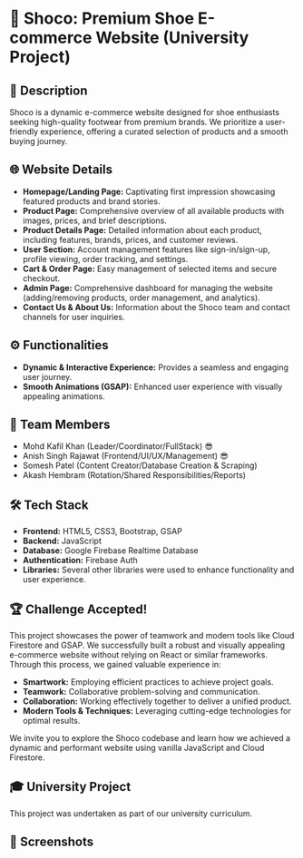 
# 🚀 Shoco: Premium Shoe E-commerce Website (University Project)

## 📝 Description
Shoco is a dynamic e-commerce website designed for shoe enthusiasts seeking high-quality footwear from premium brands. We prioritize a user-friendly experience, offering a curated selection of products and a smooth buying journey.

## 🌐 Website Details
- **Homepage/Landing Page:** Captivating first impression showcasing featured products and brand stories.
- **Product Page:** Comprehensive overview of all available products with images, prices, and brief descriptions.
- **Product Details Page:** Detailed information about each product, including features, brands, prices, and customer reviews.
- **User Section:** Account management features like sign-in/sign-up, profile viewing, order tracking, and settings.
- **Cart & Order Page:** Easy management of selected items and secure checkout.
- **Admin Page:** Comprehensive dashboard for managing the website (adding/removing products, order management, and analytics).
- **Contact Us & About Us:** Information about the Shoco team and contact channels for user inquiries.

## ⚙️ Functionalities
- **Dynamic & Interactive Experience:** Provides a seamless and engaging user journey.
- **Smooth Animations (GSAP):** Enhanced user experience with visually appealing animations.

## 👥 Team Members
- Mohd Kafil Khan (Leader/Coordinator/FullStack) 😎
- Anish Singh Rajawat (Frontend/UI/UX/Management) 😎
- Somesh Patel (Content Creator/Database Creation & Scraping)
- Akash Hembram (Rotation/Shared Responsibilities/Reports)

## 🛠️ Tech Stack
- **Frontend:** HTML5, CSS3, Bootstrap, GSAP
- **Backend:** JavaScript
- **Database:** Google Firebase Realtime Database
- **Authentication:** Firebase Auth
- **Libraries:** Several other libraries were used to enhance functionality and user experience.

## 🏆 Challenge Accepted!
This project showcases the power of teamwork and modern tools like Cloud Firestore and GSAP. We successfully built a robust and visually appealing e-commerce website without relying on React or similar frameworks. Through this process, we gained valuable experience in:
- **Smartwork:** Employing efficient practices to achieve project goals.
- **Teamwork:** Collaborative problem-solving and communication.
- **Collaboration:** Working effectively together to deliver a unified product.
- **Modern Tools & Techniques:** Leveraging cutting-edge technologies for optimal results.

We invite you to explore the Shoco codebase and learn how we achieved a dynamic and performant website using vanilla JavaScript and Cloud Firestore.

## 🎓 University Project
This project was undertaken as part of our university curriculum.

## 📸 Screenshots
